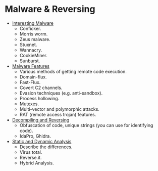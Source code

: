 <br>

# Malware & Reversing
- [Interesting Malware](./01_Interesting_Malware.md)
    - Conficker.
    - Morris worm.
    - Zeus malware.
    - Stuxnet.
    - Wannacry.
    - CookieMiner.
    - Sunburst.
- [Malware Features](./02_Malware_Features.md)
    - Various methods of getting remote code execution. 
    - Domain-flux.
    - Fast-Flux.
    - Covert C2 channels.
    - Evasion techniques (e.g. anti-sandbox).
    - Process hollowing. 
    - Mutexes.
    - Multi-vector and polymorphic attacks.
    - RAT (remote access trojan) features.
- [Decompiling and Reversing](./03_Decompiling_and_Reversing.md)
    - Obfuscation of code, unique strings (you can use for identifying code).
    - IdaPro, Ghidra.
- [Static and Dynamic Analysis](./04_Static_and_Dynamic_Analysis.md)
    - Describe the differences.
    - Virus total. 
    - Reverse.it. 
    - Hybrid Analysis.  
<br>